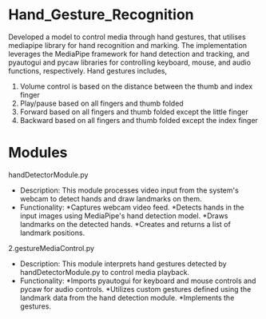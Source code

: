 # Hand_Gesture_Recognition
Developed a model to control media through hand gestures, that utilises mediapipe library for hand recognition and marking. The implementation leverages the MediaPipe framework for hand detection and tracking, and pyautogui and pycaw libraries for controlling keyboard, mouse, and audio functions, respectively.
Hand gestures includes, 
1) Volume control is based on the distance between the thumb and index finger
2) Play/pause based on all fingers and thumb folded
3) Forward based on all fingers and thumb folded except the little finger
4) Backward based on all fingers and thumb folded except the index finger

# Modules
handDetectorModule.py
  * Description: This module processes video input from the system's webcam to detect hands and draw landmarks on them.
  * Functionality:
      *Captures webcam video feed.
      *Detects hands in the input images using MediaPipe's hand detection model.
      *Draws landmarks on the detected hands.
      *Creates and returns a list of landmark positions.
    
2.gestureMediaControl.py
  * Description: This module interprets hand gestures detected by handDetectorModule.py to control media playback.
  * Functionality:
      *Imports pyautogui for keyboard and mouse controls and pycaw for audio controls.
      *Utilizes custom gestures defined using the landmark data from the hand detection module.
      *Implements the gestures.
